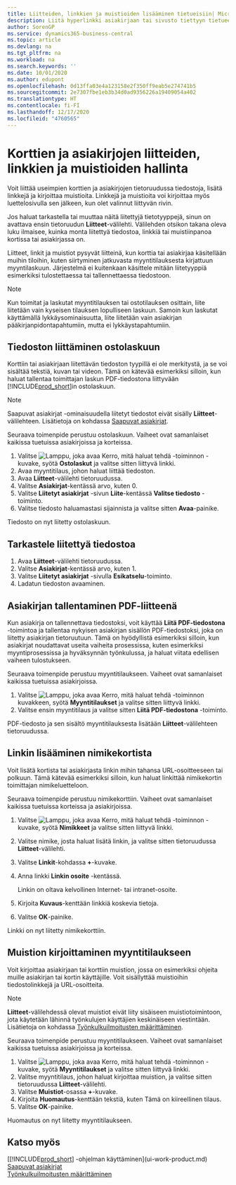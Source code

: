 ```yaml
---
title: Liitteiden, linkkien ja muistioiden lisääminen tietueisiin| Microsoft Docs
description: Liitä hyperlinkki asiakirjaan tai sivusto tiettyyn tietueeseen, kuten asiakkaaseen tai asiakirjaan.
author: SorenGP
ms.service: dynamics365-business-central
ms.topic: article
ms.devlang: na
ms.tgt_pltfrm: na
ms.workload: na
ms.search.keywords: ''
ms.date: 10/01/2020
ms.author: edupont
ms.openlocfilehash: 0d13ffa03e4a123158e2f350ff9eab5e274741b5
ms.sourcegitcommit: 2e7307fbe1eb3b34d0ad9356226a19409054a402
ms.translationtype: HT
ms.contentlocale: fi-FI
ms.lasthandoff: 12/17/2020
ms.locfileid: "4760565"
---
```

# <a name="manage-attachments-links-and-notes-on-cards-and-documents"></a>Korttien ja asiakirjojen liitteiden, linkkien ja muistioiden hallinta

Voit liittää useimpien korttien ja asiakirjojen tietoruudussa tiedostoja, lisätä linkkejä ja kirjoittaa muistioita. Linkkejä ja muistioita voi kirjoittaa myös luettelosivulla sen jälkeen, kun olet valinnut liittyvän rivin.

Jos haluat tarkastella tai muuttaa näitä liitettyjä tietotyyppejä, sinun on avattava ensin tietoruudun **Liitteet**-välilehti. Välilehden otsikon takana oleva luku ilmaisee, kuinka monta liitettyä tiedostoa, linkkiä tai muistiinpanoa kortissa tai asiakirjassa on.

Liitteet, linkit ja muistiot pysyvät liitteinä, kun korttia tai asiakirjaa käsitellään muihin tiloihin, kuten siirtyminen jatkuvasta myyntitilauksesta kirjattuun myyntilaskuun. Järjestelmä ei kuitenkaan käsittele mitään liitetyyppiä esimerkiksi tulostettaessa tai tallennettaessa tiedostoon.

> [!NOTE]
> Kun toimitat ja laskutat myyntitilauksen tai ostotilauksen osittain, liite liitetään vain kyseisen tilauksen lopulliseen laskuun. Samoin kun laskutat käyttämällä lykkäysominaisuutta, liite liitetään vain asiakirjan pääkirjanpidontapahtumiin, mutta ei lykkäystapahtumiin.

## <a name="to-attach-a-file-to-a-purchase-invoice"></a>Tiedoston liittäminen ostolaskuun
Korttiin tai asiakirjaan liitettävän tiedoston tyypillä ei ole merkitystä, ja se voi sisältää tekstiä, kuvan tai videon. Tämä on kätevää esimerkiksi silloin, kun haluat tallentaa toimittajan laskun PDF-tiedostona liittyvään [!INCLUDE[prod_short](includes/prod_short.md)]in ostolaskuun.

> [!NOTE]
> Saapuvat asiakirjat -ominaisuudella liitetyt tiedostot eivät sisälly **Liitteet**-välilehteen. Lisätietoja on kohdassa [Saapuvat asiakirjat](across-income-documents.md).

Seuraava toimenpide perustuu ostolaskuun. Vaiheet ovat samanlaiset kaikissa tuetuissa asiakirjoissa ja korteissa.

1. Valitse ![Lamppu, joka avaa Kerro, mitä haluat tehdä -toiminnon](media/ui-search/search_small.png "Kerro, mitä haluat tehdä") -kuvake, syötä **Ostolaskut** ja valitse sitten liittyvä linkki.
2. Avaa myyntitilaus, johon haluat liittää tiedoston.
3. Avaa **Liitteet**-välilehti tietoruudussa.
4. Valitse **Asiakirjat**-kentässä arvo, kuten 0.
5. Valitse **Liitetyt asiakirjat** -sivun **Liite**-kentässä **Valitse tiedosto** -toiminto.
5. Valitse tiedosto haluamastasi sijainnista ja valitse sitten **Avaa**-painike.

Tiedosto on nyt liitetty ostolaskuun.

## <a name="to-view-an-attached-file"></a>Tarkastele liitettyä tiedostoa
1. Avaa **Liitteet**-välilehti tietoruudussa.
2. Valitse **Asiakirjat**-kentässä arvo, kuten 1.
3. Valitse **Liitetyt asiakirjat** -sivulla **Esikatselu**-toiminto.
4. Ladatun tiedoston avaaminen.

## <a name="to-save-a-document-as-a-pdf-attachment"></a>Asiakirjan tallentaminen PDF-liitteenä
Kun asiakirja on tallennettava tiedostoksi, voit käyttää **Liitä PDF-tiedostona** -toimintoa ja tallentaa nykyisen asiakirjan sisällön PDF-tiedostoksi, joka on liitetty asiakirjan tietoruutuun. Tämä on hyödyllistä esimerkiksi silloin, kun asiakirjat noudattavat useita vaiheita prosessissa, kuten esimerkiksi myyntiprosessissa ja hyväksynnän työnkulussa, ja haluat viitata edellisen vaiheen tulostukseen.

Seuraava toimenpide perustuu myyntitilaukseen. Vaiheet ovat samanlaiset kaikissa tuetuissa asiakirjoissa.

1. Valitse ![Lamppu, joka avaa Kerro, mitä haluat tehdä -toiminnon](media/ui-search/search_small.png "Kerro, mitä haluat tehdä") kuvakkeen, syötä **Myyntitilaukset** ja valitse sitten liittyvä linkki.
2. Valitse ensin myyntitilaus ja valitse sitten **Liitä PDF-tiedostona** -toiminto.

PDF-tiedosto ja sen sisältö myyntitilauksesta lisätään **Liitteet**-välilehteen tietoruudussa.

## <a name="to-add-a-link-from-an-item-card"></a>Linkin lisääminen nimikekortista
Voit lisätä kortista tai asiakirjasta linkin mihin tahansa URL-osoitteeseen tai polkuun. Tämä kätevää esimerkiksi silloin, kun haluat linkittää nimikekortin toimittajan nimikeluetteloon.

Seuraava toimenpide perustuu nimikekorttiin. Vaiheet ovat samanlaiset kaikissa tuetuissa korteissa ja asiakirjoissa.

1. Valitse ![Lamppu, joka avaa Kerro, mitä haluat tehdä -toiminnon](media/ui-search/search_small.png "Kerro, mitä haluat tehdä") -kuvake, syötä **Nimikkeet** ja valitse sitten liittyvä linkki.
2. Valitse nimike, josta haluat lisätä linkin, ja valitse sitten tietoruudussa **Liitteet**-välilehti.
3. Valitse **Linkit**-kohdassa **+**-kuvake.
4. Anna linkki **Linkin osoite** -kentässä.

    Linkin on oltava kelvollinen Internet- tai intranet-osoite.

5. Kirjoita **Kuvaus**-kenttään linkkiä koskevia tietoja.  
6. Valitse **OK**-painike.

Linkki on nyt liitetty nimikekorttiin.  

## <a name="to-write-a-note-on-a-sales-order"></a>Muistion kirjoittaminen myyntitilaukseen
Voit kirjoittaa asiakirjaan tai korttiin muistion, jossa on esimerkiksi ohjeita muille asiakirjan tai kortin käyttäjille. Voit sisällyttää muistioihin tiedostolinkkejä ja URL-osoitteita.

> [!NOTE]
> **Liitteet**-välilehdessä olevat muistiot eivät liity sisäiseen muistiotoimintoon, jota käytetään lähinnä työnkulujen käyttäjien keskinäiseen viestintään. Lisätietoja on kohdassa [Työnkulkuilmoitusten määrittäminen](across-setting-up-workflow-notifications.md).

Seuraava toimenpide perustuu myyntitilaukseen. Vaiheet ovat samanlaiset kaikissa tuetuissa asiakirjoissa ja korteissa.

1. Valitse ![Lamppu, joka avaa Kerro, mitä haluat tehdä -toiminnon](media/ui-search/search_small.png "Kerro, mitä haluat tehdä") -kuvake, syötä **Myyntitilaukset** ja valitse sitten liittyvä linkki.
2. Valitse myyntitilaus, johon haluat kirjoittaa muistion, ja valitse sitten tietoruudussa **Liitteet**-välilehti.
3. Valitse **Muistiot**-osassa **+**-kuvake.
4. Kirjoita **Huomautus**-kenttään tekstiä, kuten Tämä on kiireellinen tilaus.
5. Valitse **OK**-painike.

Huomautus on nyt liitetty myyntitilaukseen.

## <a name="see-also"></a>Katso myös  
[[!INCLUDE[prod_short](includes/prod_short.md)] -ohjelman käyttäminen](ui-work-product.md)  
[Saapuvat asiakirjat](across-income-documents.md)  
[Työnkulkuilmoitusten määrittäminen](across-setting-up-workflow-notifications.md)  
